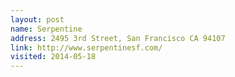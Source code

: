 ```yaml
---
layout: post
name: Serpentine
address: 2495 3rd Street, San Francisco CA 94107
link: http://www.serpentinesf.com/
visited: 2014-05-18
---
```

